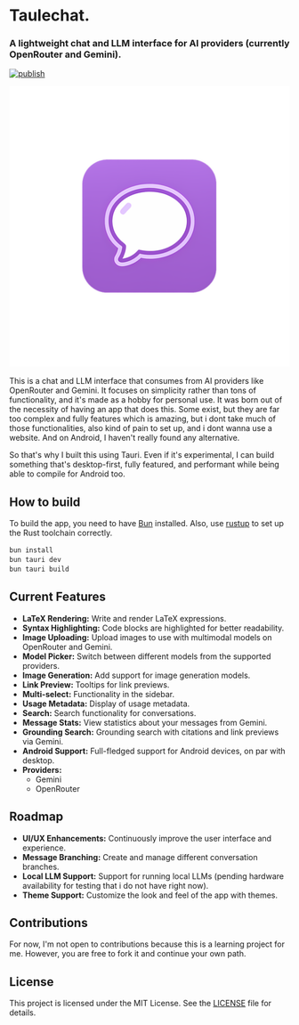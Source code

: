 # Taulechat.

### A lightweight chat and LLM interface for AI providers (currently OpenRouter and Gemini).
[![publish](https://github.com/aaleccoder/taulechat/actions/workflows/publish.yml/badge.svg)](https://github.com/aaleccoder/taulechat/actions/workflows/publish.yml)

![Taulechat Banner](src-tauri/icons/icon.png)

This is a chat and LLM interface that consumes from AI providers like OpenRouter and Gemini. It focuses on simplicity rather than tons of functionality, and it's made as a hobby for personal use. It was born out of the necessity of having an app that does this. Some exist, but they are far too complex and fully features which is amazing, but i dont take much of those functionalities, also kind of pain to set up, and i dont wanna use a website. And on Android, I haven't really found any alternative.

So that's why I built this using Tauri. Even if it's experimental, I can build something that's desktop-first, fully featured, and performant while being able to compile for Android too.

## How to build

To build the app, you need to have [Bun](https://bun.sh/) installed. Also, use [rustup](https://rustup.rs/) to set up the Rust toolchain correctly.

```bash
bun install
bun tauri dev
bun tauri build
```

## Current Features

*   **LaTeX Rendering:** Write and render LaTeX expressions.
*   **Syntax Highlighting:** Code blocks are highlighted for better readability.
*   **Image Uploading:** Upload images to use with multimodal models on OpenRouter and Gemini.
*   **Model Picker:** Switch between different models from the supported providers.
*   **Image Generation:** Add support for image generation models.
*   **Link Preview:** Tooltips for link previews.
*   **Multi-select:** Functionality in the sidebar.
*   **Usage Metadata:** Display of usage metadata.
*   **Search:** Search functionality for conversations.
*   **Message Stats:** View statistics about your messages from Gemini.
*   **Grounding Search:** Grounding search with citations and link previews via Gemini.
*   **Android Support:** Full-fledged support for Android devices, on par with desktop.
*   **Providers:**
    *   Gemini
    *   OpenRouter

## Roadmap

*   **UI/UX Enhancements:** Continuously improve the user interface and experience.
*   **Message Branching:** Create and manage different conversation branches.
*   **Local LLM Support:** Support for running local LLMs (pending hardware availability for testing that i do not have right now).
*   **Theme Support:** Customize the look and feel of the app with themes.

## Contributions

For now, I'm not open to contributions because this is a learning project for me. However, you are free to fork it and continue your own path.

## License

This project is licensed under the MIT License. See the [LICENSE](LICENSE) file for details.
